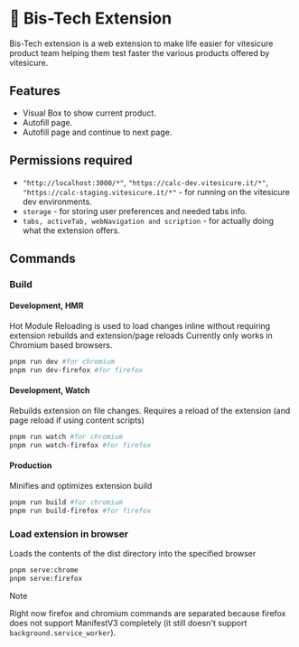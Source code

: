 # 🥩 Bis-Tech Extension

Bis-Tech extension is a web extension to make life easier for vitesicure product team helping them test faster the various products offered by vitesicure.

## Features

- Visual Box to show current product.
- Autofill page.
- Autofill page and continue to next page.

## Permissions required

- `"http://localhost:3000/*"`, `"https://calc-dev.vitesicure.it/*"`, `"https://calc-staging.vitesicure.it/*"` - for running on the vitesicure dev environments.
- `storage` - for storing user preferences and needed tabs info.
- `tabs, activeTab, webNavigation and scription` - for actually doing what the extension offers.

## Commands

### Build

#### Development, HMR

Hot Module Reloading is used to load changes inline without requiring extension rebuilds and extension/page reloads
Currently only works in Chromium based browsers.

```sh
pnpm run dev #for chromium
pnpm run dev-firefox #for firefox
```

#### Development, Watch

Rebuilds extension on file changes. Requires a reload of the extension (and page reload if using content scripts)

```sh
pnpm run watch #for chromium
pnpm run watch-firefox #for firefox
```

#### Production

Minifies and optimizes extension build

```sh
pnpm run build #for chromium
pnpm run build-firefox #for firefox
```

### Load extension in browser

Loads the contents of the dist directory into the specified browser

```sh
pnpm serve:chrome
pnpm serve:firefox
```

> [!NOTE]  
> Right now firefox and chromium commands are separated because firefox does not support ManifestV3 completely (it still doesn't support `background.service_worker`).
